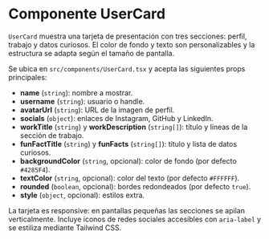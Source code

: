 # Componente UserCard

`UserCard` muestra una tarjeta de presentación con tres secciones: perfil, trabajo y datos curiosos. El color de fondo y texto son personalizables y la estructura se adapta según el tamaño de pantalla.

Se ubica en `src/components/UserCard.tsx` y acepta las siguientes props principales:

- **name** (`string`): nombre a mostrar.
- **username** (`string`): usuario o handle.
- **avatarUrl** (`string`): URL de la imagen de perfil.
- **socials** (`object`): enlaces de Instagram, GitHub y LinkedIn.
- **workTitle** (`string`) y **workDescription** (`string[]`): título y líneas de la sección de trabajo.
- **funFactTitle** (`string`) y **funFacts** (`string[]`): título y lista de datos curiosos.
- **backgroundColor** (`string`, opcional): color de fondo (por defecto `#4285F4`).
- **textColor** (`string`, opcional): color del texto (por defecto `#FFFFFF`).
- **rounded** (`boolean`, opcional): bordes redondeados (por defecto `true`).
- **style** (`object`, opcional): estilos extra.

La tarjeta es responsive: en pantallas pequeñas las secciones se apilan verticalmente. Incluye iconos de redes sociales accesibles con `aria-label` y se estiliza mediante Tailwind CSS.
